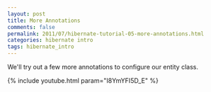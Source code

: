 ```yaml
---           
layout: post
title: More Annotations
comments: false
permalink: 2011/07/hibernate-tutorial-05-more-annotations.html
categories: hibernate intro
tags: hibernate_intro
---
```


We'll try out a few more annotations to configure our entity class.

{% include youtube.html param="I8YmYFI5D_E" %}